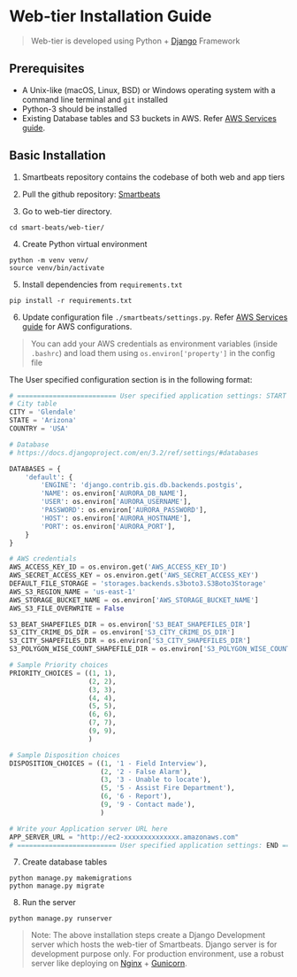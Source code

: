 # Web-tier Installation Guide
> Web-tier is developed using Python + [Django](https://www.djangoproject.com/) Framework

## Prerequisites
* A Unix-like (macOS, Linux, BSD) or Windows operating system with a command line terminal and `git` installed
* Python-3 should be installed
* Existing Database tables and S3 buckets in AWS. Refer [AWS Services guide](https://github.com/ASUCICREPO/smart-beats/blob/master/AWS_Services.md).

## Basic Installation
1. Smartbeats repository contains the codebase of both web and app tiers
   
2. Pull the github repository: [Smartbeats](https://github.com/ASUCICREPO/smart-beats)
   
3. Go to web-tier directory.
```
cd smart-beats/web-tier/
```

4. Create Python virtual environment
```
python -m venv venv/
source venv/bin/activate
```

5. Install dependencies from `requirements.txt`
```
pip install -r requirements.txt
```

6. Update configuration file `./smartbeats/settings.py`. Refer [AWS Services guide](https://github.com/ASUCICREPO/smart-beats/blob/master/AWS_Services.md) for AWS configurations. 

> You can add your AWS credentials as environment variables (inside `.bashrc`) and load them using `os.environ['property']` in the config file 

The User specified configuration section is in the following format:
```python
# ========================= User specified application settings: START ========================= #
# City table
CITY = 'Glendale'
STATE = 'Arizona'
COUNTRY = 'USA'

# Database
# https://docs.djangoproject.com/en/3.2/ref/settings/#databases

DATABASES = {
    'default': {
        'ENGINE': 'django.contrib.gis.db.backends.postgis',
        'NAME': os.environ['AURORA_DB_NAME'],
        'USER': os.environ['AURORA_USERNAME'],
        'PASSWORD': os.environ['AURORA_PASSWORD'],
        'HOST': os.environ['AURORA_HOSTNAME'],
        'PORT': os.environ['AURORA_PORT'],
    }
}

# AWS credentials
AWS_ACCESS_KEY_ID = os.environ.get('AWS_ACCESS_KEY_ID')
AWS_SECRET_ACCESS_KEY = os.environ.get('AWS_SECRET_ACCESS_KEY')
DEFAULT_FILE_STORAGE = 'storages.backends.s3boto3.S3Boto3Storage'
AWS_S3_REGION_NAME = 'us-east-1'
AWS_STORAGE_BUCKET_NAME = os.environ['AWS_STORAGE_BUCKET_NAME']
AWS_S3_FILE_OVERWRITE = False

S3_BEAT_SHAPEFILES_DIR = os.environ['S3_BEAT_SHAPEFILES_DIR']
S3_CITY_CRIME_DS_DIR = os.environ['S3_CITY_CRIME_DS_DIR']
S3_CITY_SHAPEFILES_DIR = os.environ['S3_CITY_SHAPEFILES_DIR']
S3_POLYGON_WISE_COUNT_SHAPEFILE_DIR = os.environ['S3_POLYGON_WISE_COUNT_SHAPEFILE_DIR']

# Sample Priority choices
PRIORITY_CHOICES = ((1, 1),
                    (2, 2),
                    (3, 3),
                    (4, 4),
                    (5, 5),
                    (6, 6),
                    (7, 7),
                    (9, 9),
                    )

# Sample Disposition choices
DISPOSITION_CHOICES = ((1, '1 - Field Interview'),
                       (2, '2 - False Alarm'),
                       (3, '3 - Unable to locate'),
                       (5, '5 - Assist Fire Department'),
                       (6, '6 - Report'),
                       (9, '9 - Contact made'),
                       )

# Write your Application server URL here
APP_SERVER_URL = "http://ec2-xxxxxxxxxxxxxx.amazonaws.com"
# ========================= User specified application settings: END ========================= #
```

7. Create database tables
```
python manage.py makemigrations
python manage.py migrate
```

8. Run the server
```
python manage.py runserver
```

> Note: The above installation steps create a Django Development server which hosts the web-tier of Smartbeats. Django server is for development purpose only. For production environment, use a robust server like deploying on [Nginx](https://www.nginx.com/) + [Gunicorn](https://gunicorn.org/).

